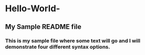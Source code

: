 # Hello-World-
## My Sample README file
### This is my sample file where some text will go and I will demonstrate four different syntax options.

